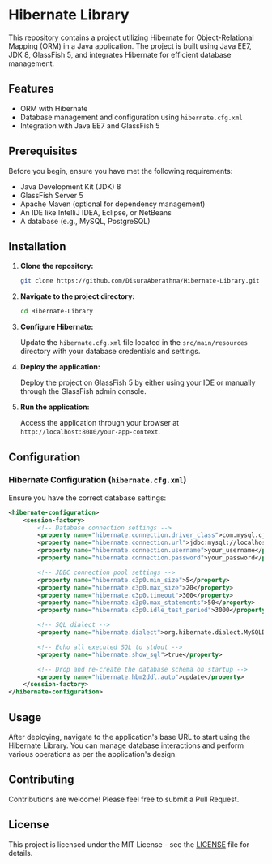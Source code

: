 # Hibernate Library

This repository contains a project utilizing Hibernate for Object-Relational Mapping (ORM) in a Java application. The project is built using Java EE7, JDK 8, GlassFish 5, and integrates Hibernate for efficient database management.

## Features

- ORM with Hibernate
- Database management and configuration using `hibernate.cfg.xml`
- Integration with Java EE7 and GlassFish 5

## Prerequisites

Before you begin, ensure you have met the following requirements:

- Java Development Kit (JDK) 8
- GlassFish Server 5
- Apache Maven (optional for dependency management)
- An IDE like IntelliJ IDEA, Eclipse, or NetBeans
- A database (e.g., MySQL, PostgreSQL)

## Installation

1. **Clone the repository:**

   ```bash
   git clone https://github.com/DisuraAberathna/Hibernate-Library.git
   ```

2. **Navigate to the project directory:**

   ```bash
   cd Hibernate-Library
   ```

3. **Configure Hibernate:**

   Update the `hibernate.cfg.xml` file located in the `src/main/resources` directory with your database credentials and settings.

4. **Deploy the application:**

   Deploy the project on GlassFish 5 by either using your IDE or manually through the GlassFish admin console.

5. **Run the application:**

   Access the application through your browser at `http://localhost:8080/your-app-context`.

## Configuration

### Hibernate Configuration (`hibernate.cfg.xml`)

Ensure you have the correct database settings:

```xml
<hibernate-configuration>
    <session-factory>
        <!-- Database connection settings -->
        <property name="hibernate.connection.driver_class">com.mysql.cj.jdbc.Driver</property>
        <property name="hibernate.connection.url">jdbc:mysql://localhost:3306/your_database</property>
        <property name="hibernate.connection.username">your_username</property>
        <property name="hibernate.connection.password">your_password</property>

        <!-- JDBC connection pool settings -->
        <property name="hibernate.c3p0.min_size">5</property>
        <property name="hibernate.c3p0.max_size">20</property>
        <property name="hibernate.c3p0.timeout">300</property>
        <property name="hibernate.c3p0.max_statements">50</property>
        <property name="hibernate.c3p0.idle_test_period">3000</property>

        <!-- SQL dialect -->
        <property name="hibernate.dialect">org.hibernate.dialect.MySQLDialect</property>

        <!-- Echo all executed SQL to stdout -->
        <property name="hibernate.show_sql">true</property>

        <!-- Drop and re-create the database schema on startup -->
        <property name="hibernate.hbm2ddl.auto">update</property>
    </session-factory>
</hibernate-configuration>
```

## Usage

After deploying, navigate to the application's base URL to start using the Hibernate Library. You can manage database interactions and perform various operations as per the application's design.

## Contributing

Contributions are welcome! Please feel free to submit a Pull Request.

## License

This project is licensed under the MIT License - see the [LICENSE](LICENSE) file for details.
